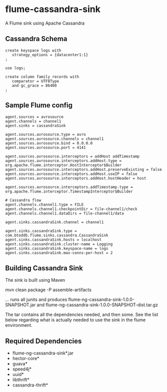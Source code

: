 flume-cassandra-sink
====================

A Flume sink using Apache Cassandra

Cassandra Schema
----------------

    create keyspace logs with
       strategy_options = {datacenter1:1}
    ;

    use logs;

    create column family records with
       comparator = UTF8Type
       and gc_grace = 86400
    ;


Sample Flume config
-------------

    agent.sources = avrosource
    agent.channels = channel1
    agent.sinks = cassandraSink

    agent.sources.avrosource.type = avro
    agent.sources.avrosource.channels = channel1
    agent.sources.avrosource.bind = 0.0.0.0
    agent.sources.avrosource.port = 4141

    agent.sources.avrosource.interceptors = addHost addTimestamp
    agent.sources.avrosource.interceptors.addHost.type = org.apache.flume.interceptor.HostInterceptor$Builder
    agent.sources.avrosource.interceptors.addHost.preserveExisting = false
    agent.sources.avrosource.interceptors.addHost.useIP = false
    agent.sources.avrosource.interceptors.addHost.hostHeader = host

    agent.sources.avrosource.interceptors.addTimestamp.type = org.apache.flume.interceptor.TimestampInterceptor$Builder

    # Cassandra flow
    agent.channels.channel1.type = FILE
    agent.channels.channel1.checkpointDir = file-channel1/check
    agent.channels.channel1.dataDirs = file-channel1/data

    agent.sinks.cassandraSink.channel = channel1

    agent.sinks.cassandraSink.type = com.btoddb.flume.sinks.cassandra.CassandraSink
    agent.sinks.cassandraSink.hosts = localhost
    agent.sinks.cassandraSink.cluster-name = Logging
    agent.sinks.cassandraSink.keyspace-name = logs
    agent.sinks.cassandraSink.max-conns-per-host = 2

Building Cassandra Sink
-----------------------

The sink is built using Maven

   mvn clean package -P assemble-artifacts

... runs all junits and produces flume-ng-cassandra-sink-1.0.0-SNAPSHOT.jar and
    flume-ng-cassandra-sink-1.0.0-SNAPSHOT-dist.tar.gz

The tar contains all the dependencies needed, and then some.  See the list below regarding what is actually needed
to use the sink in the flume environment.

Required Dependencies
---------------------

* flume-ng-cassandra-sink*.jar
* hector-core*
* guava*
* speed4j*
* uuid*
* libthrift*
* cassandra-thrift*

